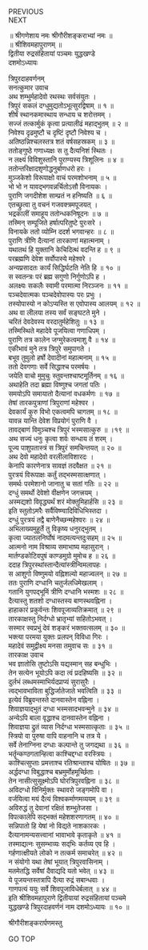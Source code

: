 PREVIOUS  
NEXT  
  
॥ श्रीगणेशाय नमः श्रीगौरीशङ्कराभ्यां नमः ॥  
॥ श्रीशिवमहापुराणम् ॥  
द्वितीया रुद्रसंहितायां पञ्चमः युद्धखण्डे  
दशमोऽध्यायः  
  
  
त्रिपुरदाहवर्णनम्  
सनत्कुमार उवाच  
अथ शम्भुर्महादेवो रथस्थः सर्वसंयुतः ।  
त्रिपुरं सकलं दग्धुमुद्यतोऽभूत्सुरद्विषाम् ॥ १ ॥  
शीर्षं स्थानकमास्थाय सन्धाय च शरोत्तमम् ।  
सज्जं तत्कार्मुकं कृत्वा प्रत्यालीढं महाद्‌भुतम् ॥ २ ॥  
निवेश्य दृढमुष्टौ च दृष्टिं दृष्टौ निवेश्य च ।  
अतिष्ठन्निश्चलस्तत्र शतं वर्षसहस्रकम् ॥ ३ ॥  
ततोङ्‌गुष्ठे गणाध्यक्षः स तु दैत्यनिशं स्थितः ।  
न लक्ष्यं विविशुस्तानि पुराण्यस्य त्रिशूलिनः ॥ ४ ॥  
ततोन्तरिक्षादशृणोद्धनुर्बाणधरो हरः ।  
मुञ्जकेशो विरूपाक्षो वाचं परमशोभनाम् ॥ ५ ॥  
भो भो न यावद्‌भगवन्नर्चितोऽसौ विनायकः ।  
पुराणि जगदीशेश साम्प्रतं न हनिष्यति ॥ ६ ॥  
एतच्छ्रुत्वा तु वचनं गजवक्त्रमपूजयत् ।  
भद्रकालीं समाहूय ततोन्धकनिषूदनः ॥ ७ ॥  
तस्मिन् सम्पूजिते हर्षात्परितुष्टे पुरःसरे ।  
विनायके ततो व्योम्नि ददर्श भगवान्हरः ॥ ८ ॥  
पुराणि त्रीणि दैत्यानां तारकाणां महात्मनाम् ।  
यथातथं हि युक्तानि केचिदित्थं वदन्ति ह ॥ ९ ॥  
परब्रह्मणि देवेश सर्वोपास्ये महेश्वरे ।  
अन्यप्रसादतः कार्यं सिद्धिर्घटति नेति हि ॥ १० ॥  
स स्वतन्त्रः परं ब्रह्म सगुणो निर्गुणोऽपि ह ।  
अलक्ष्यः सकलैः स्वामी परमात्मा निरञ्जनः ॥ ११ ॥  
पञ्चदेवात्मकः पञ्चदेवोपास्यः परः प्रभुः ।  
तस्योपास्यो न कोऽप्यस्ति स एवोपास्य आलयम् ॥ १२ ॥  
अथ वा लीलया तस्य सर्वं सङ्‌घटते मुने ।  
चरितं देवदेवस्य वरदातुर्महेशितुः ॥ १३ ॥  
तस्मिस्थिते महादेवे पूजयित्वा गणाधिपम् ।  
पुराणि तत्र कालेन जग्मुरेकत्वमाशु वै ॥ १४ ॥  
एकीभावं मुने तत्र त्रिपुरे समुपागते ।  
बभूव तुमुलो हर्षो देवादीनां महात्मनाम् ॥ १५ ॥  
ततो देवगणाः सर्वे सिद्धाश्च परमर्षयः ।  
जयेति वाचो मुमुचुः स्तुवन्तश्चाष्टमूर्तिनम् ॥ १६ ॥  
अथाहेति तदा ब्रह्मा विष्णुश्च जगतां पतिः ।  
समयोऽपि समायातो दैत्यानां वधकर्मणः ॥ १७ ॥  
तेषां तारकपुत्राणां त्रिपुराणां महेश्वर ।  
देवकार्यं कुरु विभो एकत्वमपि चागतम् ॥ १८ ॥  
यावन्न यान्ति देवेश विप्रयोगं पुराणि वै ।  
तावद्‌बाणं विमुञ्चश्च त्रिपुरं भस्मसात्कुरु ॥ ।१९ ॥  
अथ सज्यं धनुः कृत्वा शर्वः सन्धाय तं शरम् ।  
पूज्य पाशुपतास्त्रं स त्रिपुरं समचिन्तयत् ॥ २० ॥  
अथ देवो महादेवो वरलीलाविशारदः ।  
केनापि कारणेनात्र सावज्ञं तदवैक्षत ॥ २१ ॥  
पुरत्रयं विरूपाक्षः कर्तुं तद्‌भस्मसात्क्षणात् ।  
समर्थः परमेशानो जानातु च सतां गतिः ॥ २२ ॥  
दग्धुं समर्थो देवेशो वीक्षणेन जगत्त्रयम् ।  
अस्मद्यशो विवृद्ध्यर्थं शरं मोक्तुमिहार्हसि ॥ २३ ॥  
इति स्तुतोऽमरैः सर्वैविष्ण्वादिविधिभिस्तदा ।  
दग्धुं पुरत्रयं तद्वै बाणेनैच्छन्महेश्वरः ॥ २४ ॥  
अभिलाख्यमुहूर्ते तु विकृष्य धनुरद्‌भुतम् ।  
कृत्वा ज्यातलनिर्घोषं नादमत्यन्तदुःसहम् ॥ २५ ॥  
आत्मनो नाम विश्राव्य समाभाष्य महासुरान् ।  
मार्तण्डकोटिवपुषं काण्डमुग्रो मुमोच ह ॥ २६ ॥  
ददाह त्रिपुरस्थांस्तान्दैत्यांस्त्रीन्विमलापहः ।  
स आशुगो विष्णुमयो वह्निशल्यो महाज्वलन् ॥ २७ ॥  
ततः पुराणि दग्धानि चतुर्जलधिमेखलाम् ।  
गतानि युगपद्‌भूमिं त्रीणि दग्धानि भस्मशः ॥ २८ ॥  
दैत्यास्तु शतशो दग्धास्तस्य बाणस्थवह्निना ।  
हाहाकारं प्रकुर्वन्तः शिवपूजाव्यतिक्रमात् ॥ २९ ॥  
तारकाक्षस्तु निर्दग्धो भ्रातृभ्यां सहितोऽभवत् ।  
सस्मार स्वप्रभुं देवं शङ्करं भक्तवत्सलम् ॥ ३० ॥  
भक्त्या परमया युक्तः प्रलपन् विविधा गिरः ।  
महादेवं समुद्वीक्ष्य मनसा तमुवाच सः ॥ ३१ ॥  
तारकाक्ष उवाच  
भव ज्ञातोसि तुष्टोऽसि यद्यस्मान् सह बन्धुभिः ।  
तेन सत्येन भूयोऽपि कदा त्वं प्रदहिष्यसि ॥ ३२ ॥  
दुर्लभं लब्धमस्माभिर्यदप्राप्यं सुरासुरैः ।  
त्वद्‌भावभाविता बुद्धिर्जातेजाते भवत्विति ॥ ३३ ॥  
इत्येवं विब्रुवन्तस्ते दानवास्तेन वह्निना ।  
शिवाज्ञयाद्‌भुतं दग्धा भस्मसादभवन्मुने ॥ ३४ ॥  
अन्येऽपि बाला वृद्धाश्च दानवास्तेन वह्निना ।  
शिवाज्ञया द्रुतं व्यास निर्दग्धा भस्मसात्कृताः ॥ ३५ ॥  
स्त्रियो वा पुरुषा वापि वाहनानि च तत्र ये ।  
सर्वे तेनाग्निना दग्धाः कल्पान्ते तु जगद्यथा ॥ ३६ ॥  
भर्तॄन्कण्ठगतान्हित्वा काश्चिद्दग्धा वरस्त्रियः ।  
काश्चित्सुप्ताः प्रमत्ताश्च रतिश्रान्ताश्च योषितः ॥ ३७ ॥  
अर्द्धदग्धा विबुद्धाश्च बभ्रमुर्मोहमूर्च्छिताः ।  
तेन नासीत्सुसूक्ष्मोऽपि घोरत्रिपुरवह्निना ॥ ३८ ॥  
अविदग्धो विनिर्मुक्तः स्थावरो जङ्‌गमोपि वा ।  
वर्जयित्वा मयं दैत्यं विश्वकर्माणमव्ययम् ॥ ३९ ॥  
अविरुद्धं तु देवानां रक्षितं शम्भुतेजसा ।  
विपत्कालेपि सद्‌भक्तं महेशशरणागतम् ॥ ४० ॥  
सन्निपातो हि येषां नो विद्यते नाशकारकः ।  
दैत्यानामन्यसत्त्वानां भावाभावे कृताकृते ॥ ४१ ॥  
तस्माद्यत्नः सुसम्भाव्यः सद्‌भिः कर्तव्य एव हि ।  
गर्हणात्क्षीयते लोको न तत्कर्म समाचरेत् ॥ ४२ ॥  
न संयोगो यथा तेषां भूयात् त्रिपुरवासिनाम् ।  
मतमेतद्धि सर्वेषां दैवाद्यदि यतो भवेत् ॥ ४३ ॥  
ये पूजयन्तस्तत्रापि दैत्या रुद्रं सबान्धवाः ।  
गाणपत्यं ययुः सर्वे शिवपूजाविधेर्बलात् ॥ ४४ ॥  
इति श्रीशिवमहापुराणे द्वितीयायां रुद्रसंहितायां पञ्चमे  
युद्धखण्डे त्रिपुरदाहवर्णनं नाम दशमोऽध्यायः ॥ १० ॥  
  
  
श्रीगौरीशङ्करार्पणमस्तु  
  
GO TOP
